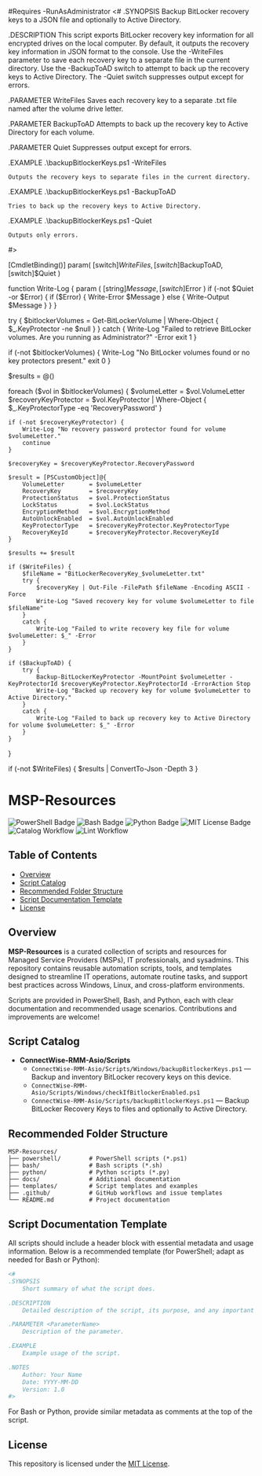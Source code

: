#Requires -RunAsAdministrator
<#
.SYNOPSIS
    Backup BitLocker recovery keys to a JSON file and optionally to Active Directory.

.DESCRIPTION
    This script exports BitLocker recovery key information for all encrypted drives on the local computer.
    By default, it outputs the recovery key information in JSON format to the console.
    Use the -WriteFiles parameter to save each recovery key to a separate file in the current directory.
    Use the -BackupToAD switch to attempt to back up the recovery keys to Active Directory.
    The -Quiet switch suppresses output except for errors.

.PARAMETER WriteFiles
    Saves each recovery key to a separate .txt file named after the volume drive letter.

.PARAMETER BackupToAD
    Attempts to back up the recovery key to Active Directory for each volume.

.PARAMETER Quiet
    Suppresses output except for errors.

.EXAMPLE
    .\backupBitlockerKeys.ps1 -WriteFiles

    Outputs the recovery keys to separate files in the current directory.

.EXAMPLE
    .\backupBitlockerKeys.ps1 -BackupToAD

    Tries to back up the recovery keys to Active Directory.

.EXAMPLE
    .\backupBitlockerKeys.ps1 -Quiet

    Outputs only errors.

#>

[CmdletBinding()]
param(
    [switch]$WriteFiles,
    [switch]$BackupToAD,
    [switch]$Quiet
)

function Write-Log {
    param (
        [string]$Message,
        [switch]$Error
    )
    if (-not $Quiet -or $Error) {
        if ($Error) {
            Write-Error $Message
        }
        else {
            Write-Output $Message
        }
    }
}

try {
    $bitlockerVolumes = Get-BitLockerVolume | Where-Object { $_.KeyProtector -ne $null }
}
catch {
    Write-Log "Failed to retrieve BitLocker volumes. Are you running as Administrator?" -Error
    exit 1
}

if (-not $bitlockerVolumes) {
    Write-Log "No BitLocker volumes found or no key protectors present."
    exit 0
}

$results = @()

foreach ($vol in $bitlockerVolumes) {
    $volumeLetter = $vol.VolumeLetter
    $recoveryKeyProtector = $vol.KeyProtector | Where-Object { $_.KeyProtectorType -eq 'RecoveryPassword' }

    if (-not $recoveryKeyProtector) {
        Write-Log "No recovery password protector found for volume $volumeLetter."
        continue
    }

    $recoveryKey = $recoveryKeyProtector.RecoveryPassword

    $result = [PSCustomObject]@{
        VolumeLetter       = $volumeLetter
        RecoveryKey        = $recoveryKey
        ProtectionStatus   = $vol.ProtectionStatus
        LockStatus         = $vol.LockStatus
        EncryptionMethod   = $vol.EncryptionMethod
        AutoUnlockEnabled  = $vol.AutoUnlockEnabled
        KeyProtectorType   = $recoveryKeyProtector.KeyProtectorType
        RecoveryKeyId      = $recoveryKeyProtector.RecoveryKeyId
    }

    $results += $result

    if ($WriteFiles) {
        $fileName = "BitLockerRecoveryKey_$volumeLetter.txt"
        try {
            $recoveryKey | Out-File -FilePath $fileName -Encoding ASCII -Force
            Write-Log "Saved recovery key for volume $volumeLetter to file $fileName"
        }
        catch {
            Write-Log "Failed to write recovery key file for volume $volumeLetter: $_" -Error
        }
    }

    if ($BackupToAD) {
        try {
            Backup-BitLockerKeyProtector -MountPoint $volumeLetter -KeyProtectorId $recoveryKeyProtector.KeyProtectorId -ErrorAction Stop
            Write-Log "Backed up recovery key for volume $volumeLetter to Active Directory."
        }
        catch {
            Write-Log "Failed to back up recovery key to Active Directory for volume $volumeLetter: $_" -Error
        }
    }
}

if (-not $WriteFiles) {
    $results | ConvertTo-Json -Depth 3
}

# MSP-Resources

<p align="left">
  <img src="https://img.shields.io/badge/PowerShell-0078d4?logo=powershell&logoColor=white" alt="PowerShell Badge">
  <img src="https://img.shields.io/badge/Bash-4EAA25?logo=gnubash&logoColor=white" alt="Bash Badge">
  <img src="https://img.shields.io/badge/Python-3776AB?logo=python&logoColor=white" alt="Python Badge">
  <img src="https://img.shields.io/badge/License-MIT-green.svg" alt="MIT License Badge">
  <img src="https://github.com/mstoffel/MSP-Resources/actions/workflows/catalog.yml/badge.svg" alt="Catalog Workflow">
  <img src="https://github.com/mstoffel/MSP-Resources/actions/workflows/lint.yml/badge.svg" alt="Lint Workflow">
</p>

## Table of Contents
- [Overview](#overview)
- [Script Catalog](#script-catalog)
- [Recommended Folder Structure](#recommended-folder-structure)
- [Script Documentation Template](#script-documentation-template)
- [License](#license)

## Overview
**MSP-Resources** is a curated collection of scripts and resources for Managed Service Providers (MSPs), IT professionals, and sysadmins. This repository contains reusable automation scripts, tools, and templates designed to streamline IT operations, automate routine tasks, and support best practices across Windows, Linux, and cross-platform environments.

Scripts are provided in PowerShell, Bash, and Python, each with clear documentation and recommended usage scenarios. Contributions and improvements are welcome!

## Script Catalog
<!-- GENERATED-CATALOG:START -->
- **ConnectWise-RMM-Asio/Scripts**
  - `ConnectWise-RMM-Asio/Scripts/Windows/backupBitlockerKeys.ps1` — Backup and inventory BitLocker recovery keys on this device.
  - `ConnectWise-RMM-Asio/Scripts/Windows/checkIfBitlockerEnabled.ps1`
  - `ConnectWise-RMM-Asio/Scripts/backupBitlockerKeys.ps1` — Backup BitLocker Recovery Keys to files and optionally to Active Directory.
<!-- GENERATED-CATALOG:END -->

## Recommended Folder Structure

```
MSP-Resources/
├── powershell/        # PowerShell scripts (*.ps1)
├── bash/              # Bash scripts (*.sh)
├── python/            # Python scripts (*.py)
├── docs/              # Additional documentation
├── templates/         # Script templates and examples
├── .github/           # GitHub workflows and issue templates
└── README.md          # Project documentation
```

## Script Documentation Template

All scripts should include a header block with essential metadata and usage information. Below is a recommended template (for PowerShell; adapt as needed for Bash or Python):

```powershell
<#
.SYNOPSIS
    Short summary of what the script does.

.DESCRIPTION
    Detailed description of the script, its purpose, and any important details.

.PARAMETER <ParameterName>
    Description of the parameter.

.EXAMPLE
    Example usage of the script.

.NOTES
    Author: Your Name
    Date: YYYY-MM-DD
    Version: 1.0
#>
```

For Bash or Python, provide similar metadata as comments at the top of the script.

## License

This repository is licensed under the [MIT License](LICENSE).